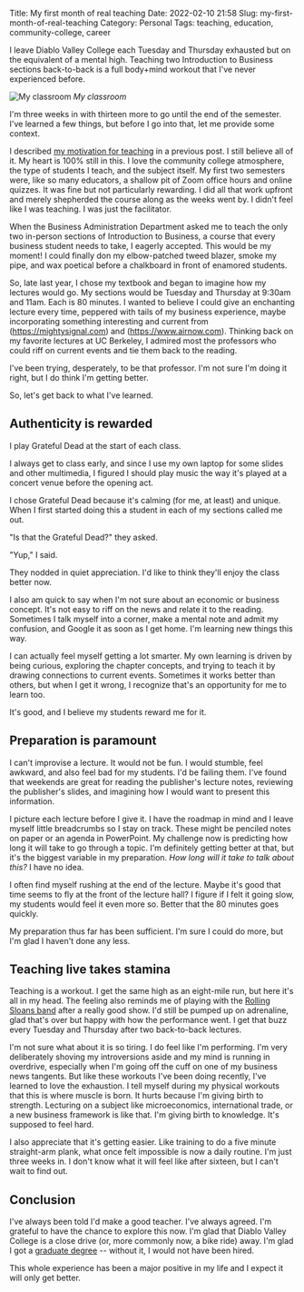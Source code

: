 Title: My first month of real teaching
Date: 2022-02-10 21:58
Slug: my-first-month-of-real-teaching
Category: Personal
Tags: teaching, education, community-college, career

I leave Diablo Valley College each Tuesday and Thursday exhausted but on the equivalent of a mental high. Teaching two Introduction to Business sections back-to-back is a full body+mind workout that I've never experienced before. 

![My classroom]({static}/images/FDE73FAF-9199-4C01-B425-A4CF0F7CA28D_1_105_c.jpeg)
*My classroom*

I'm three weeks in with thirteen more to go until the end of the semester. I've learned a few things, but before I go into that, let me provide some context. 

I described [my motivation for teaching]({filename}why-im-applying-to-be-an-instructor-at-dvc.md) in a previous post. I still believe all of it. My heart is 100% still in this. I love the community college atmosphere, the type of students I teach, and the subject itself. My first two semesters were, like so many educators, a shallow pit of Zoom office hours and online quizzes. It was fine but not particularly rewarding. I did all that work upfront and merely shepherded the course along as the weeks went by. I didn't feel like I was teaching. I was just the facilitator. 

When the Business Administration Department asked me to teach the only two in-person sections of Introduction to Business, a course that every business student needs to take, I eagerly accepted. This would be my moment! I could finally don my elbow-patched tweed blazer, smoke my pipe, and wax poetical before a chalkboard in front of enamored students. 

So, late last year, I chose my textbook and began to imagine how my lectures would go. My sections would be Tuesday and Thursday at 9:30am and 11am. Each is 80 minutes. I wanted to believe I could give an enchanting lecture every time, peppered with tails of my business experience, maybe incorporating something interesting and current from (https://mightysignal.com) and (https://www.airnow.com). Thinking back on my favorite lectures at UC Berkeley, I admired most the professors who could riff on current events and tie them back to the reading. 

I've been trying, desperately, to be that professor. I'm not sure I'm doing it right, but I do think I'm getting better. 

So, let's get back to what I've learned.

## Authenticity is rewarded

I play Grateful Dead at the start of each class. 

I always get to class early, and since I use my own laptop for some slides and other multimedia, I figured I should play music the way it's played at a concert venue before the opening act. 

I chose Grateful Dead because it's calming (for me, at least) and unique. When I first started doing this a student in each of my sections called me out. 

"Is that the Grateful Dead?" they asked. 

"Yup," I said.

They nodded in quiet appreciation. I'd like to think they'll enjoy the class better now. 

I also am quick to say when I'm not sure about an economic or business concept. It's not easy to riff on the news and relate it to the reading. Sometimes I talk myself into a corner, make a mental note and admit my confusion, and Google it as soon as I get home. I'm learning new things this way.

I can actually feel myself getting a lot smarter. My own learning is driven by being curious, exploring the chapter concepts, and trying to teach it by drawing connections to current events. Sometimes it works better than others, but when I get it wrong, I recognize that's an opportunity for me to learn too. 

It's good, and I believe my students reward me for it. 

## Preparation is paramount

I can't improvise a lecture. It would not be fun. I would stumble, feel awkward, and also feel bad for my students. I'd be failing them. I've found that weekends are great for reading the publisher's lecture notes, reviewing the publisher's slides, and imagining how I would want to present this information. 

I picture each lecture before I give it. I have the roadmap in mind and I leave myself little breadcrumbs so I stay on track. These might be penciled notes on paper or an agenda in PowerPoint. My challenge now is predicting how long it will take to go through a topic. I'm definitely getting better at that, but it's the biggest variable in my preparation. *How long will it take to talk about this?* I have no idea. 

I often find myself rushing at the end of the lecture. Maybe it's good that time seems to fly at the front of the lecture hall? I figure if I felt it going slow, my students would feel it even more so. Better that the 80 minutes goes quickly. 

My preparation thus far has been sufficient. I'm sure I could do more, but I'm glad I haven't done any less.

## Teaching live takes stamina

Teaching is a workout. I get the same high as an eight-mile run, but here it's all in my head. The feeling also reminds me of playing with the [Rolling Sloans band]({filename}becoming-a-better-public-singer.md) after a really good show. I'd still be pumped up on adrenaline, glad that's over but happy with how the performance went. I get that buzz every Tuesday and Thursday after two back-to-back lectures.

I'm not sure what about it is so tiring. I do feel like I'm performing. I'm very deliberately shoving my introversions aside and my mind is running in overdrive, especially when I'm going off the cuff on one of my business news tangents. But like these workouts I've been doing recently, I've learned to love the exhaustion. I tell myself during my physical workouts that this is where muscle is born. It hurts because I'm giving birth to strength. Lecturing on a subject like microeconomics, international trade, or a new business framework is like that. I'm giving birth to knowledge. It's supposed to feel hard. 

I also appreciate that it's getting easier. Like training to do a five minute straight-arm plank, what once felt impossible is now a daily routine. I'm just three weeks in. I don't know what it will feel like after sixteen, but I can't wait to find out. 

## Conclusion

I've always been told I'd make a good teacher. I've always agreed. I'm grateful to have the chance to explore this now. I'm glad that Diablo Valley College is a close drive (or, more commonly now, a bike ride) away. I'm glad I got a [graduate degree]({filename}what-my-grad-school-experience-meant-to-me.md) -- without it, I would not have been hired. 

This whole experience has been a major positive in my life and I expect it will only get better.